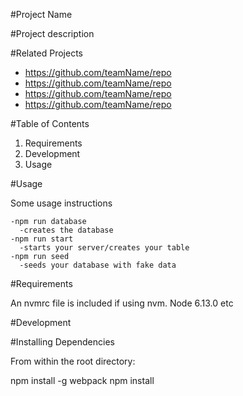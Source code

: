 #Project Name

#Project description

#Related Projects

- https://github.com/teamName/repo
- https://github.com/teamName/repo
- https://github.com/teamName/repo
- https://github.com/teamName/repo

#Table of Contents

  1. Requirements
  2. Development
  3. Usage

#Usage

  Some usage instructions

    -npm run database
      -creates the database
    -npm run start
      -starts your server/creates your table
    -npm run seed
      -seeds your database with fake data


#Requirements

  An nvmrc file is included if using nvm.
  Node 6.13.0
  etc

#Development

#Installing Dependencies

From within the root directory:

  npm install -g webpack
  npm install


